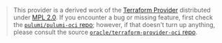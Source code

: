 > This provider is a derived work of the [Terraform Provider](https://github.com/oracle/terraform-provider-oci)
> distributed under [MPL 2.0](https://www.mozilla.org/en-US/MPL/2.0/). If you encounter a bug or missing feature,
> first check the [`pulumi/pulumi-oci` repo](https://github.com/pulumi/pulumi-oci/issues); however, if that doesn't turn up anything,
> please consult the source [`oracle/terraform-provider-oci` repo](https://github.com/oracle/terraform-provider-oci/issues).
